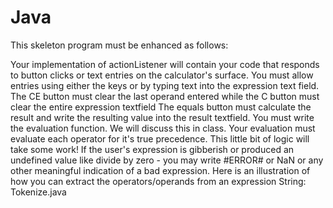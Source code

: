 # Java

This skeleton program must be enhanced as follows:

Your implementation of actionListener will contain your code that responds to button clicks or text entries on the calculator's surface.
You must allow entries using either the keys or by typing text into the expression text field.
The CE button must clear the last operand entered while the C button must clear the entire expression textfield
The equals button must calculate the result and write the resulting value into the result textfield. You must write the evaluation function. We will discuss this in class. Your evaluation must evaluate each operator for it's true precedence. This little bit of logic will take some work!
If the user's expression is gibberish or produced an undefined value like divide by zero - you may write #ERROR# or NaN or any other meaningful indication of a bad expression.
Here is an illustration of how you can extract the operators/operands from an expression String: Tokenize.java
